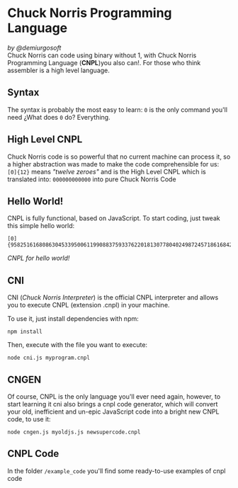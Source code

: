 Chuck Norris Programming Language
=================================
_by @demiurgosoft_     
Chuck Norris can code using binary without 1, with Chuck Norris Programming Language (**CNPL**)you also can!. For those who think assembler is a high level language.

## Syntax
The syntax is probably the most easy to learn: `0` is the only command you'll need ¿What does `0` do? Everything.

## High Level CNPL
Chuck Norris code is so powerful that no current machine can process it, so a higher abstraction was made to make the code comprehensible for us:    
`[0]{12}` means _"twelve zeroes"_ and is the High Level CNPL which is translated into: `000000000000` into pure Chuck Norris Code

## Hello World!
CNPL is fully functional, based on JavaScript. To start coding, just tweak this simple hello world:
```
[0]{9582516168086304533950061199088375933762201813077804024987245718616842}
```
_CNPL for hello world!_


## CNI
CNI (_Chuck Norris Interpreter_) is the official CNPL interpreter and allows you to execute CNPL (extension .cnpl) in your machine.

To use it, just install dependencies with npm:    
```
npm install
```

Then, execute with the file you want to execute:
```
node cni.js myprogram.cnpl
```

## CNGEN
Of course, CNPL is the only language you'll ever need again, however, to start learning it cni also brings a cnpl code generator, which will convert your old, inefficient and un-epic JavaScript code into a bright new CNPL code, to use it:
```
node cngen.js myoldjs.js newsupercode.cnpl
```


## CNPL Code
In the folder `/example_code` you'll find some ready-to-use examples of cnpl code



